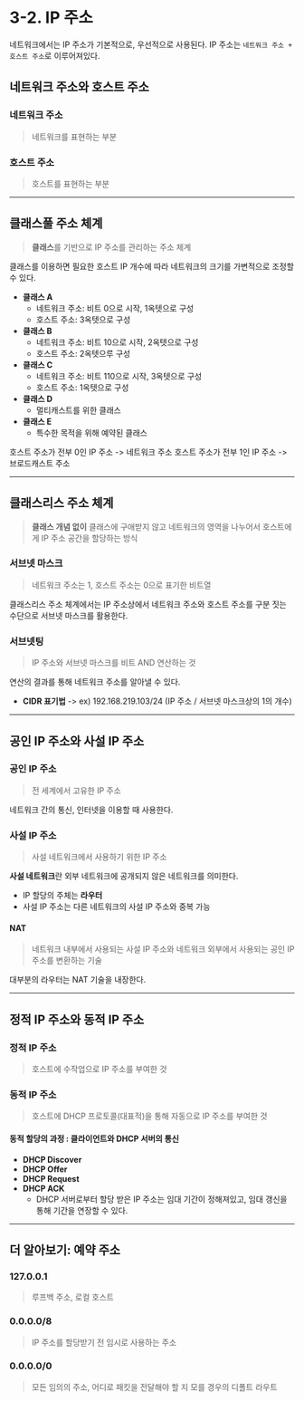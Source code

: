# 3-2. IP 주소

네트워크에서는 IP 주소가 기본적으로, 우선적으로 사용된다. IP 주소는 `네트워크 주소 + 호스트 주소`로 이루어져있다.

## 네트워크 주소와 호스트 주소

### 네트워크 주소
> 네트워크를 표현하는 부분

### 호스트 주소
> 호스트를 표현하는 부분

<hr>

## 클래스풀 주소 체계
> **클래스**를 기반으로 IP 주소를 관리하는 주소 체계

클래스를 이용하면 필요한 호스트 IP 개수에 따라 네트워크의 크기를 가변적으로 조정할 수 있다.

- **클래스 A**
  - 네트워크 주소: 비트 0으로 시작, 1옥텟으로 구성
  - 호스트 주소: 3옥텟으로 구성
- **클래스 B**
  - 네트워크 주소: 비트 10으로 시작, 2옥텟으로 구성
  - 호스트 주소: 2옥텟으루 구성
- **클래스 C**
  - 네트워크 주소: 비트 110으로 시작, 3옥텟으로 구성
  - 호스트 주소: 1옥텟으로 구성
- **클래스 D**
  - 멀티캐스트를 위한 클래스 
- **클래스 E**
  - 특수한 목적을 위해 예약된 클래스

호스트 주소가 전부 0인 IP 주소 -> 네트워크 주소
호스트 주소가 전부 1인 IP 주소 -> 브로드캐스트 주소

<hr>

## 클래스리스 주소 체계
> **클래스 개념 없이** 클래스에 구애받지 않고 네트워크의 영역을 나누어서 호스트에게 IP 주소 공간을 할당하는 방식

### 서브넷 마스크
> 네트워크 주소는 1, 호스트 주소는 0으로 표기한 비트열

클래스리스 주소 체계에서는 IP 주소상에서 네트워크 주소와 호스트 주소를 구분 짓는 수단으로 서브넷 마스크를 활용한다.

### 서브넷팅
> IP 주소와 서브넷 마스크를 비트 AND 연산하는 것

연산의 결과를 통해 네트워크 주소를 알아낼 수 있다.

+ **CIDR 표기법** -> ex) 192.168.219.103/24 (IP 주소 / 서브넷 마스크상의 1의 개수)

<hr>

## 공인 IP 주소와 사설 IP 주소

### 공인 IP 주소
> 전 세계에서 고유한 IP 주소

네트워크 간의 통신, 인터넷을 이용할 때 사용한다.

### 사설 IP 주소
> 사설 네트워크에서 사용하기 위한 IP 주소

**사설 네트워크**란 외부 네트워크에 공개되지 않은 네트워크를 의미한다.
- IP 할당의 주체는 **라우터**
- 사설 IP 주소는 다른 네트워크의 사설 IP 주소와 중복 가능

#### NAT
> 네트워크 내부에서 사용되는 사설 IP 주소와 네트워크 외부에서 사용되는 공인 IP 주소를 변환하는 기술

대부분의 라우터는 NAT 기술을 내장한다.

<hr>

## 정적 IP 주소와 동적 IP 주소

### 정적 IP 주소
> 호스트에 수작업으로 IP 주소를 부여한 것 

### 동적 IP 주소
> 호스트에 DHCP 프로토콜(대표적)을 통해 자동으로 IP 주소를 부여한 것

#### 동적 할당의 과정 : 클라이언트와 DHCP 서버의 통신

- **DHCP Discover**
- **DHCP Offer**
- **DHCP Request**
- **DHCP ACK**
  - DHCP 서버로부터 할당 받은 IP 주소는 임대 기간이 정해져있고, 임대 갱신을 통해 기간을 연장할 수 있다. 

<hr>

## 더 알아보기: 예약 주소

### 127.0.0.1
> 루프백 주소, 로컬 호스트

### 0.0.0.0/8
> IP 주소를 할당받기 전 임시로 사용하는 주소

### 0.0.0.0/0
> 모든 임의의 주소, 어디로 패킷을 전달해야 할 지 모를 경우의 디폴트 라우트